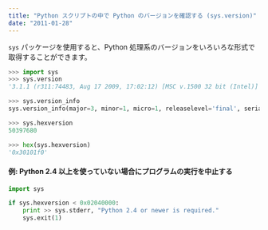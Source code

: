 ```yaml
---
title: "Python スクリプトの中で Python のバージョンを確認する (sys.version)"
date: "2011-01-28"
---
```


`sys` パッケージを使用すると、Python 処理系のバージョンをいろいろな形式で取得することができます。

```python
>>> import sys
>>> sys.version
'3.1.1 (r311:74483, Aug 17 2009, 17:02:12) [MSC v.1500 32 bit (Intel)]'

>>> sys.version_info
sys.version_info(major=3, minor=1, micro=1, releaselevel='final', serial=0)

>>> sys.hexversion
50397680

>>> hex(sys.hexversion)
'0x30101f0'
```

#### 例: Python 2.4 以上を使っていない場合にプログラムの実行を中止する

```python
import sys

if sys.hexversion < 0x02040000:
    print >> sys.stderr, "Python 2.4 or newer is required."
    sys.exit(1)
```


